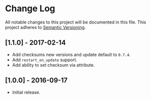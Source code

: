 # Change Log
All notable changes to this project will be documented in this file.
This project adheres to [Semantic Versioning](http://semver.org/).

## [1.1.0] - 2017-02-14
- Add checksums new versions and update default to `0.7.4`.
- Add `restart_on_update` support.
- Add ability to set checksum via attribute.

## [1.0.0] - 2016-09-17
- Initial release.
